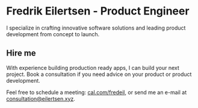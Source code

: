 # Fredrik Eilertsen - Product Engineer

I specialize in crafting innovative software solutions and leading product development from concept to launch.

## Hire me 

With experience building production ready apps, I can build your next project. Book a consultation if you need advice on your product or product development.

Feel free to schedule a meeting: [cal.com/fredeil](cal.com/fredeil), or send me an e-mail at consultation@eilertsen.xyz.

